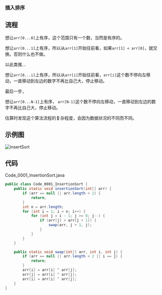 ### 插入排序

## 流程

想让```arr[0...0]```上有序，这个范围只有一个数，当然是有序的。

想让```arr[0...1]```上有序，所以从```arr[1]```开始往前看，如果```arr[1] < arr[0]```，就交换。否则什么也不做。

以此类推...

想让```arr[0...i]```上有序，所以从```arr[i]```开始往前看，```arr[i]```这个数不停向左移动，一直移动到左边的数字不再比自己大，停止移动。

最后一步，

想让```arr[0...N-1]```上有序， ```arr[N-1]```这个数不停向左移动，一直移动到左边的数字不再比自己大，停止移动。

估算时发现这个算法流程的复杂程度，会因为数据状况的不同而不同。

## 示例图

![insertSort](https://img2020.cnblogs.com/blog/683206/202107/683206-20210725215423260-673481522.png)

## 代码

Code_0001_InsertionSort.java

```java
public class Code_0001_InsertionSort {
    public static void insertionSort(int[] arr) {
        if (arr == null || arr.length < 2) {
            return;
        }
        int n = arr.length;
        for (int i = 1; i < n; i++) {
            for (int j = i - 1; j >= 0; j--) {
                if (arr[j] > arr[j + 1]) {
                    swap(arr, j + 1, j);
                }
            }
        }
    }

    public static void swap(int[] arr, int i, int j) {
        if (arr == null || arr.length < 2 || i == j) {
            return;
        }
        arr[i] = arr[i] ^ arr[j];
        arr[j] = arr[i] ^ arr[j];
        arr[i] = arr[i] ^ arr[j];
    }
}
```